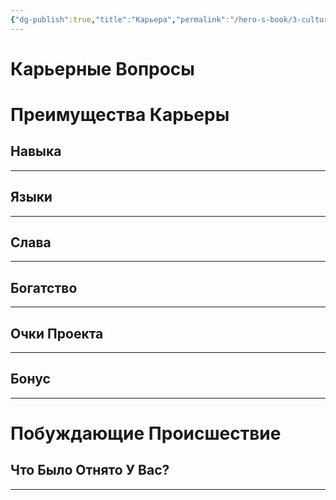 ```yaml
---
{"dg-publish":true,"title":"Карьера","permalink":"/hero-s-book/3-culture-and-career/3-2-career/","dgPassFrontmatter":true}
---
```



# Карьерные Вопросы
# Преимущества Карьеры
## Навыка
---
## Языки
---
## Слава
---
## Богатство
---
## Очки Проекта
---
## Бонус
---
# Побуждающие Происшествие
## Что Было Отнято У Вас?
---